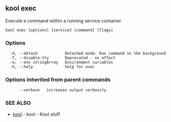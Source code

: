 ## kool exec

Execute a command within a running service container

```
kool exec [options] [service] [command] [flags]
```

### Options

```
  -d, --detach            Detached mode: Run command in the background
  -T, --disable-tty       Deprecated - no effect
  -e, --env stringArray   Environment variables
  -h, --help              help for exec
```

### Options inherited from parent commands

```
      --verbose   increases output verbosity
```

### SEE ALSO

* [kool](kool.md)	 - kool - Kool stuff

